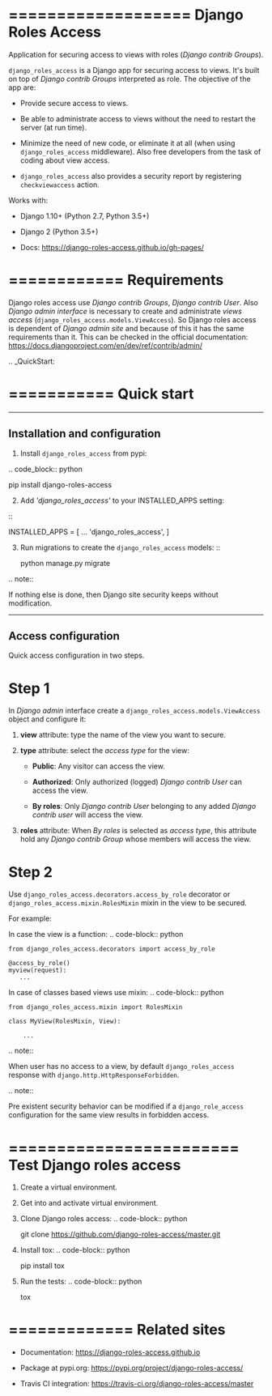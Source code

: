 ===================
Django Roles Access
===================

Application for securing access to views with roles
(*Django contrib Groups*).

``django_roles_access`` is a Django app for securing access to views. It's
built on top of *Django contrib Groups* interpreted as role. The objective of
the app are:

* Provide secure access to views.

* Be able to administrate access to views without the need to restart the
  server (at run time).

* Minimize the need of new code, or eliminate it at all (when using
  ``django_roles_access`` middleware). Also free developers from the task 
  of coding about view access.

* ``django_roles_access`` also provides a security report by registering
  ``checkviewaccess`` action.

Works with:

* Django 1.10+ (Python 2.7, Python 3.5+)

* Django 2 (Python 3.5+)

* Docs: https://django-roles-access.github.io/gh-pages/

============
Requirements
============

Django roles access use *Django contrib Groups*, *Django contrib User*. Also
*Django
admin interface* is necessary to create and administrate *views access*
(``django_roles_access.models.ViewAccess``).
So Django roles access is dependent of *Django admin site* and because of
this it has the same requirements than it. This can be checked in the
official documentation: https://docs.djangoproject.com/en/dev/ref/contrib/admin/

.. _QuickStart:

===========
Quick start
===========

------------------------------
Installation and configuration
------------------------------

1. Install ``django_roles_access`` from pypi:

.. code_block:: python

   pip install django-roles-access

2. Add *'django_roles_access'* to your INSTALLED_APPS setting:

::

   INSTALLED_APPS = [
       ...
       'django_roles_access',
   ]


3. Run migrations to create the ``django_roles_access`` models:
::

    python manage.py migrate

.. note::

   If nothing else is done, then Django site security keeps without
   modification.

--------------------
Access configuration
--------------------

Quick access configuration in two steps.

Step 1
======

In *Django admin* interface create a ``django_roles_access.models.ViewAccess``
object and configure it:

1. **view** attribute: type the name of the view you want to secure.

2. **type** attribute: select the *access type* for the view:

   * **Public**: Any visitor can access the view.

   * **Authorized**: Only authorized (logged) *Django contrib User* can access
     the view.

   * **By roles**: Only *Django contrib User* belonging to
     any added *Django contrib user* will access the view.

3. **roles** attribute: When *By roles* is selected as *access type*, this
   attribute hold any *Django contrib Group* whose members will access the view.


Step 2
======

Use ``django_roles_access.decorators.access_by_role`` decorator or
``django_roles_access.mixin.RolesMixin`` mixin in the view to be secured.

For example:

In case the view is a function:
.. code-block:: python

    from django_roles_access.decorators import access_by_role

    @access_by_role()
    myview(request):
       ...


In case of classes based views use mixin:
.. code-block:: python

    from django_roles_access.mixin import RolesMixin

    class MyView(RolesMixin, View):

        ...

.. note::

   When user has no access to a view, by default ``django_roles_access``
   response with ``django.http.HttpResponseForbidden``.

.. note::

   Pre existent security behavior can be modified if a ``django_role_access``
   configuration for the same view results in forbidden access.

========================
Test Django roles access
========================

1. Create a virtual environment.

2. Get into and activate virtual environment.

3. Clone Django roles access:
.. code-block:: python

    git clone https://github.com/django-roles-access/master.git

2. Install tox:
.. code-block:: python

    pip install tox

3. Run the tests:
.. code-block:: python

    tox


=============
Related sites
=============

* Documentation: https://django-roles-access.github.io

* Package at pypi.org: https://pypi.org/project/django-roles-access/

* Travis CI integration: https://travis-ci.org/django-roles-access/master
